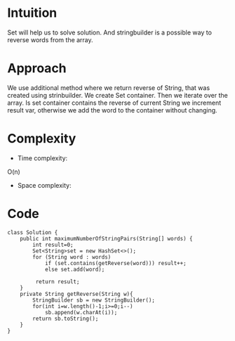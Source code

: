 # Intuition
<!-- Describe your first thoughts on how to solve this problem. -->
Set will help us to solve solution. And stringbuilder is a possible way to reverse words from the array.
# Approach
<!-- Describe your approach to solving the problem. -->
We use additional method where we return reverse of String, that was created using strinbuilder.
We create Set container. Then we iterate over the array. Is set container contains the reverse of current String we increment result var, otherwise we add the word to the container without changing.

# Complexity
- Time complexity:
<!-- Add your time complexity here, e.g. $$O(n)$$ -->
O(n)
- Space complexity:
<!-- Add your space complexity here, e.g. $$O(n)$$ -->

# Code
```
class Solution {
    public int maximumNumberOfStringPairs(String[] words) {
        int result=0;
        Set<String>set = new HashSet<>();
        for (String word : words)
            if (set.contains(getReverse(word))) result++;
            else set.add(word);

         return result;
    }
    private String getReverse(String w){
        StringBuilder sb = new StringBuilder();
        for(int i=w.length()-1;i>=0;i--)
            sb.append(w.charAt(i));
        return sb.toString();
    }
}
```
